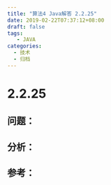 ```yaml
---
title: "算法4 Java解答 2.2.25"
date: 2019-02-22T07:37:12+08:00
draft: false
tags:
   - JAVA
categories:
  - 技术
  - 归档
---
```



# 2.2.25

## 问题：


## 分析：


## 参考：


